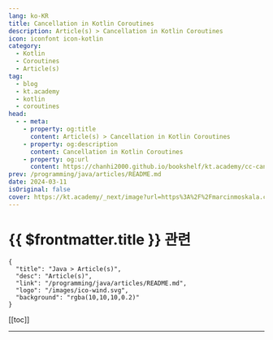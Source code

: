 ```yaml
---
lang: ko-KR
title: Cancellation in Kotlin Coroutines
description: Article(s) > Cancellation in Kotlin Coroutines
icon: iconfont icon-kotlin
category: 
  - Kotlin
  - Coroutines
  - Article(s)
tag: 
  - blog
  - kt.academy
  - kotlin
  - coroutines
head:
  - - meta:
    - property: og:title
      content: Article(s) > Cancellation in Kotlin Coroutines
    - property: og:description
      content: Cancellation in Kotlin Coroutines
    - property: og:url
      content: https://chanhi2000.github.io/bookshelf/kt.academy/cc-cancellation.html
prev: /programming/java/articles/README.md
date: 2024-03-11
isOriginal: false
cover: https://kt.academy/_next/image?url=https%3A%2F%2Fmarcinmoskala.com%2Fcoroutines_book%2Fpromotion%2F204_cancellation.jpg&w=640&q=75
---
```


# {{ $frontmatter.title }} 관련

```component VPCard
{
  "title": "Java > Article(s)",
  "desc": "Article(s)",
  "link": "/programming/java/articles/README.md",
  "logo": "/images/ico-wind.svg",
  "background": "rgba(10,10,10,0.2)"
}
```

[[toc]]

---

<SiteInfo
  name="Cancellation in Kotlin Coroutines"
  desc="Everything you need to know about the cancellation mechanism in Kotlin Coroutines."
  url="https://kt.academy/article/cc-cancellation"
  logo="https://kt.academy/logo.png"
  preview="https://kt.academy/_next/image?url=https%3A%2F%2Fmarcinmoskala.com%2Fcoroutines_book%2Fpromotion%2F204_cancellation.jpg&w=640&q=75"/>

<!-- TODO: 작성 -->
